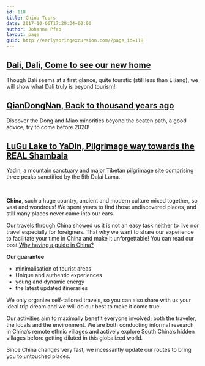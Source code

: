 ```yaml
---
id: 118
title: China Tours
date: 2017-10-06T17:20:34+00:00
author: Johanna Pfab
layout: page
guid: http://earlyspringexcursion.com/?page_id=118
---
```

## [Dali, Dali, Come to see our new home](/china-tours/dali-and-its-surroundings/)
Though Dali seems at a first glance, quite tourstic (still less than Lijiang), we will show what Dali truly is beyond tourism!

## [QianDongNan, Back to thousand years ago](/china-tours/guizhou-qiandongnan/)
Discover the Dong and Miao minorities beyond the beaten path, a good advice, try to come before 2020!

## [LuGu Lake to YaDin, Pilgrimage way towards the REAL Shambala](/china-tours/lugu-lake-yading/)
Yadin, a mountain sanctuary and major Tibetan pilgrimage site comprising three peaks sanctified by the 5th Dalai Lama.

&nbsp;

**China**, such a huge country, ancient and modern culture mixed together, so vast and wondrous! We spent years to find those undiscovered places, and still many places never came into our ears.

Our travels through China showed us it is not an easy task neither to live nor travel especially for foreigners. That why we want to share our experience to facilitate your time in China and make it unforgettable! You can read our post [Why having a guide in China?](http://earlyspringexcursion.com/2017/10/11/tour-guide-china-useful/)

**Our guarantee**

  * minimalisation of tourist areas
  * Unique and authentic experiences
  * young and dynamic energy
  * the latest updated itineraries

We only organize self-tailored travels, so you can also share with us your ideal trip dream and we will do our best to make it come true!

Our activities aim to maximally benefit everyone involved; both the traveler, the locals and the environment. We are both conducting informal research in China&#8217;s remote ethnic villages and actively explore South China&#8217;s hidden villages before getting diluted in this globalized world.

Since China changes very fast, we incessantly update our routes to bring you to untouched places.